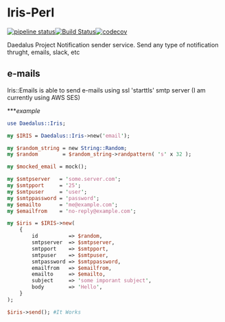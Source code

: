 # Iris-Perl

[![pipeline status](https://git.daedalus-project.io/daedalusproject/Iris-Perl/badges/master/pipeline.svg)](https://git.daedalus-project.io/daedalusproject/Iris-Perl/commits/master)[![Build Status](https://travis-ci.org/daedalusproject/Iris-Perl.svg?branch=develop)](https://travis-ci.org/daedalusproject/Iris-Perl)[![codecov](https://codecov.io/gh/daedalusproject/Iris-Perl/branch/develop/graph/badge.svg)](https://codecov.io/gh/daedalusproject/Iris-Perl)

Daedalus Project Notification sender service. Send any type of notification thrught, emails, slack, etc

## e-mails

Iris::Emails is able to send e-mails using ssl 'starttls' smtp server (I am currently using AWS SES)

****example*

```perl
use Daedalus::Iris;

my $IRIS = Daedalus::Iris->new('email');

my $random_string = new String::Random;
my $random        = $random_string->randpattern( 's' x 32 );

my $mocked_email = mock();

my $smtpserver   = 'some.server.com';
my $smtpport     = '25';
my $smtpuser     = 'user';
my $smtppassword = 'password';
my $emailto      = 'me@example.com';
my $emailfrom    = 'no-reply@example.com';

my $iris = $IRIS->new(
    {
        id          => $random,
        smtpserver  => $smtpserver,
        smtpport    => $smtpport,
        smtpuser    => $smtpuser,
        smtpassword => $smtppassword,
        emailfrom   => $emailfrom,
        emailto     => $emailto,
        subject     => 'some imporant subject',
        body        => 'Hello',
    }
);

$iris->send(); #It Works

```
